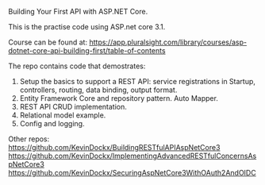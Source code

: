 Building Your First API with ASP.NET Core.

This is the practise code using ASP.net core 3.1.

Course can be found at: https://app.pluralsight.com/library/courses/asp-dotnet-core-api-building-first/table-of-contents

The repo contains code that demostrates:
1. Setup the basics to support a REST API: service registrations in Startup,  controllers, routing, data binding, output format.
2. Entity Framework Core and repository pattern. Auto Mapper.
3. REST API CRUD implementation.
4. Relational model example.
5. Config and logging.


Other repos:
https://github.com/KevinDockx/BuildingRESTfulAPIAspNetCore3
https://github.com/KevinDockx/ImplementingAdvancedRESTfulConcernsAspNetCore3
https://github.com/KevinDockx/SecuringAspNetCore3WithOAuth2AndOIDC
